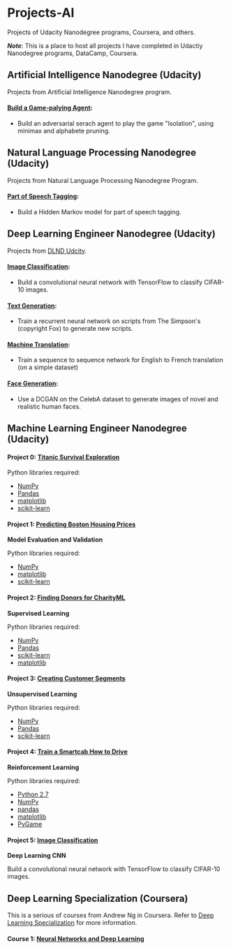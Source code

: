 # Projects-AI
Projects of Udacity Nanodegree programs, Coursera, and others.

***Note***: This is a place to host all projects I have completed in Udactiy Nanodegree programs, DataCamp, Coursera.

## Artificial Intelligence Nanodegree (Udacity)
Projects from Artificial Intelligence Nanodegree program.

#### [Build a Game-palying Agent](https://github.com/eexzy/projects-AI/tree/master/hmm-tagger):
* Build an adversarial serach agent to play the game "Isolation", using minimax and alphabete pruning. 


## Natural Language Processing Nanodegree (Udacity)
Projects from Natural Language Processing Nanodegree Program.
#### [Part of Speech Tagging](https://github.com/eexzy/projects-AI/tree/master/AIND-Isolation-master):
* Build a Hidden Markov model for part of speech tagging.

## Deep Learning Engineer Nanodegree (Udacity)
Projects from [DLND Udcity](https://github.com/udacity/deep-learning).

#### [Image Classification](https://github.com/eexzy/projects-AI/tree/master/P5-image-classification): 
* Build a convolutional neural network with TensorFlow to classify CIFAR-10 images.

#### [Text Generation](https://github.com/eexzy/projects-AI/tree/master/tv-script-generation): 
* Train a recurrent neural network on scripts from The Simpson's (copyright Fox) to generate new scripts.

#### [Machine Translation](https://github.com/eexzy/projects-AI/tree/master/language-translation): 
* Train a sequence to sequence network for English to French translation (on a simple dataset)

#### [Face Generation](https://github.com/eexzy/projects-AI/tree/master/face_generation): 
* Use a DCGAN on the CelebA dataset to generate images of novel and realistic human faces.

## Machine Learning Engineer Nanodegree (Udacity)

#### Project 0: [Titanic Survival Exploration](https://github.com/eexzy/projects-AI/tree/master/P0_titanic_survival_exploration)

Python libraries required:

- [NumPy](http://www.numpy.org/)
- [Pandas](http://pandas.pydata.org)
- [matplotlib](http://matplotlib.org/)
- [scikit-learn](http://scikit-learn.org/stable/)

#### Project 1: [Predicting Boston Housing Prices](https://github.com/eexzy/projects-AI/tree/master/P1_boston_housing)
**Model Evaluation and Validation**

Python libraries required:

- [NumPy](http://www.numpy.org/)
- [matplotlib](http://matplotlib.org/)
- [scikit-learn](http://scikit-learn.org/stable/)

#### Project 2: [Finding Donors for CharityML](https://github.com/eexzy/projects-AI/tree/master/P2-find_donors_for_CharityML)
**Supervised Learning**

Python libraries required:

- [NumPy](http://www.numpy.org/)
- [Pandas](http://pandas.pydata.org/)
- [scikit-learn](http://scikit-learn.org/stable/)
- [matplotlib](http://matplotlib.org/)

#### Project 3: [Creating Customer Segments](https://github.com/eexzy/projects-AI/tree/master/P3_creating-customer-segments)
**Unsupervised Learning**

Python libraries required:

- [NumPy](http：//www.numpy.org/)
- [Pandas](http：//pandas.pydata.org)
- [scikit-learn](http：//scikit-learn.org/stable/)

#### Project 4: [Train a Smartcab How to Drive](https://github.com/eexzy/projects-AI/tree/master/P4_smartcab-to-drive)
**Reinforcement Learning**

Python libraries required:

- [Python 2.7](https://www.python.org/download/releases/2.7/)
- [NumPy](http://www.numpy.org/)
- [pandas](http://pandas.pydata.org/)
- [matplotlib](http://matplotlib.org/)
- [PyGame](http://pygame.org/)

#### Project 5: [Image Classification](https://github.com/eexzy/projects-AI/tree/master/P5-image-classification)
**Deep Learning CNN**

Build a convolutional neural network with TensorFlow to classify CIFAR-10 images.


## Deep Learning Specialization (Coursera)

This is a serious of courses from Andrew Ng in Coursera. Refer to [Deep Learning Specialization](https://www.coursera.org/specializations/deep-learning) for more information.

#### Course 1: [Neural Networks and Deep Learning](https://github.com/eexzy/projects-AI/tree/master/deeplearning.ai-specialization/Course1-Neural-Networks-and-Deep-Learning)


